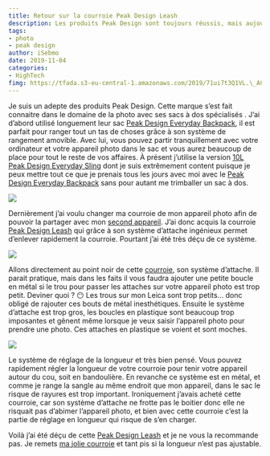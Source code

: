 ```yaml
---
title: Retour sur la courroie Peak Design Leash
description: Les produits Peak Design sont toujours réussis, mais aujourd’hui je vous dis pourquoi je ne vous recommande pas la courroie Leash v3.
tags: 
- photo
- peak design
author: iSebmo
date: 2019-11-04
categories: 
- HighTech
fimg: https://tfada.s3-eu-central-1.amazonaws.com/2019/71ui7t3Q1VL.\_AC\_SL1000\_.jpg
---
```


Je suis un adepte des produits Peak Design. Cette marque s’est fait connaitre dans le domaine de la photo avec ses sacs à dos spécialisés . 
J’ai d’abord utilisé longuement leur sac [Peak Design Everyday Backpack](https://amzn.to/35XufPl), il est parfait pour ranger tout un tas de choses grâce à son système de rangement amovible. Avec lui, vous pouvez partir tranquillement avec votre ordinateur et votre appareil photo dans le sac et vous aurez beaucoup de place pour tout le reste de vos affaires. 
À présent j’utilise la version [10L Peak Design Everyday Sling](https://amzn.to/31DUF5n) dont je suis extrêmement content puisque je peux mettre tout ce que je prenais tous les jours avec moi avec le [Peak Design Everyday Backpack](https://amzn.to/35XufPl) sans pour autant me trimballer un sac à dos. 

![](https://tfada.s3-eu-central-1.amazonaws.com/2019/61IlXbR1PfL._AC_SL1000_.jpg)

Dernièrement j’ai voulu changer ma courroie de mon appareil photo afin de pouvoir la partager avec mon [second appareil](https://amzn.to/2BC2tdb). J’ai donc acquis la courroie [Peak Design Leash](https://amzn.to/2W5pBKJ) qui grâce à son système d’attache ingénieux permet d’enlever rapidement la courroie. Pourtant j’ai été très déçu de ce système. 

![](https://tfada.s3-eu-central-1.amazonaws.com/2019/51tZLrNr18L._AC_SL1000_.jpg)

Allons directement au point noir de cette [courroie](https://amzn.to/2W5pBKJ), son système d’attache. Il parait pratique, mais dans les faits il vous faudra ajouter une petite boucle en métal si le trou pour passer les attaches sur votre appareil photo est trop petit. Deviner quoi ? 😶 Les trous sur mon Leica sont trop petits… donc obligé de rajouter ces bouts de métal inesthétiques. 
Ensuite le système d’attache est trop gros, les boucles en plastique sont beaucoup trop imposantes et gênent même lorsque je veux saisir l’appareil photo pour prendre une photo. Ces attaches en plastique se voient et sont moches. 

![](https://tfada.s3-eu-central-1.amazonaws.com/2019/61QfU2XkryL._AC_SL1000_.jpg)

Le système de réglage de la longueur et très bien pensé. Vous pouvez rapidement régler la longueur de votre courroie pour tenir votre appareil autour du cou, soit en bandoulière. En revanche ce système est en métal, et comme je range la sangle au même endroit que mon appareil, dans le sac le risque de rayures est trop important. Ironiquement j’avais acheté cette courroie, car son système d’attache ne frotte pas le boitier donc elle ne risquait pas d’abimer l’appareil photo, et bien avec cette courroie c’est la partie de réglage en longueur qui risque de s’en charger. 

Voilà j’ai été déçu de cette [Peak Design Leash](https://amzn.to/2W5pBKJ) et je ne vous la recommande pas. Je remets [ma jolie courroie](https://amzn.to/2BDczui) et tant pis si la longueur n’est pas ajustable. 